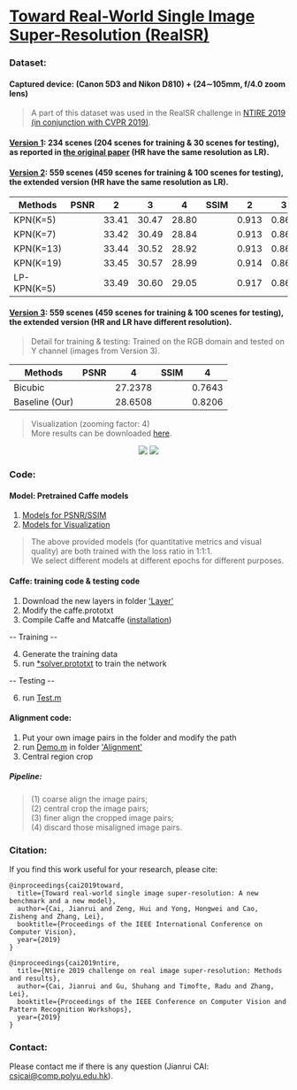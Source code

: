 # [Toward Real-World Single Image Super-Resolution (RealSR)](https://csjcai.github.io/papers/RealSR.pdf)


### Dataset:

#### Captured device: (Canon 5D3 and Nikon D810) +  (24∼105mm, f/4.0 zoom lens)<br>
> A part of this dataset was used in the RealSR challenge in [NTIRE 2019 (in conjunction with CVPR 2019)](http://www.vision.ee.ethz.ch/ntire19/).

#### [Version 1](https://drive.google.com/open?id=1gKnm9BdgyqISCTDAbGbpVitT-QII_unw): 234 scenes (204 scenes for training & 30 scenes for testing), as reported in [the original paper](https://csjcai.github.io/papers/RealSR.pdf) (HR have the same resolution as LR).

#### [Version 2](https://drive.google.com/open?id=1dEBRo_1HH6Yk9zrchEg_JTRi-Uhmd-sj): 559 scenes (459 scenes for training & 100 scenes for testing), the extended version (HR have the same resolution as LR).

 |Methods    |PSNR|      2      |      3      |      4      |SSIM|      2      |      3      |      4      |  
 |-----------|----|:-----------:|:-----------:|:-----------:|----|:-----------:|:-----------:|:-----------:|
 |KPN(K=5)   |    |    33.41    |    30.47    |    28.80    |    |    0.913    |    0.860    |    0.826    |           
 |KPN(K=7)   |    |    33.42    |    30.49    |    28.84    |    |    0.913    |    0.861    |    0.826    |  
 |KPN(K=13)  |    |    33.44    |    30.52    |    28.92    |    |    0.913    |    0.863    |    0.829    |  
 |KPN(K=19)  |    |    33.45    |    30.57    |    28.99    |    |    0.914    |    0.864    |    0.832    |
 |LP-KPN(K=5)|    |    33.49    |    30.60    |    29.05    |    |    0.917    |    0.865    |    0.834    | 
                        

#### [Version 3](https://drive.google.com/open?id=17ZMjo-zwFouxnm_aFM6CUHBwgRrLZqIM): 559 scenes (459 scenes for training & 100 scenes for testing), the extended version (HR and LR have different resolution).
> Detail for training & testing: Trained on the RGB domain and tested on Y channel (images from Version 3). 

 |Methods       |PSNR|      4      |SSIM|      4      |  
 |--------------|----|:-----------:|----|:-----------:|
 |Bicubic       |    |   27.2378   |    |    0.7643   |
 |Baseline (Our)|    |   28.6508   |    |    0.8206   |

> Visualization (zooming factor: 4) <br>
> More results can be downloaded [here](https://drive.google.com/open?id=1D6opSY-KmXRLSRgDb5LhTfKcOGkinsYd).

<div align="center">
        <img src="https://github.com/csjcai/RealSR/blob/master/Sample1.png"/>
        <img src="https://github.com/csjcai/RealSR/blob/master/Sample2.png"/>
</div>

### Code:
#### Model: Pretrained Caffe models
1. [Models for PSNR/SSIM](https://github.com/csjcai/RealSR/tree/master/Test/Models)
2. [Models for Visualization](https://github.com/csjcai/RealSR/tree/master/Test/Models4Visualize)

> The above provided models (for quantitative metrics and visual quality) are both trained with the loss ratio in 1:1:1. <br>
> We select different models at different epochs for different purposes.

#### Caffe: training code & testing code
1. Download the new layers in folder ['Layer'](https://github.com/csjcai/RealSR/tree/master/Layer)
2. Modify the caffe.prototxt
3. Compile Caffe and Matcaffe ([installation](https://caffe.berkeleyvision.org/installation.html))

-- Training --

4. Generate the training data
5. run [*solver.prototxt](https://github.com/csjcai/RealSR/blob/master/Train/LP-KPN_solver.prototxt) to train the network

-- Testing --

6. run [Test.m](https://github.com/csjcai/RealSR/blob/master/Test/Test.m) 



#### Alignment code:
1. Put your own image pairs in the folder and modify the path
2. run [Demo.m](https://github.com/csjcai/RealSR/blob/master/Alignment/Demo.m) in folder ['Alignment'](https://github.com/csjcai/RealSR/tree/master/Alignment)
3. Central region crop

##### Pipeline:<br>
>(1) coarse align the image pairs;<br>
>(2) central crop the image pairs;<br>
>(3) finer align the cropped image pairs;<br>
>(4) discard those misaligned image pairs.


### Citation:
If you find this work useful for your research, please cite:

```
@inproceedings{cai2019toward,
  title={Toward real-world single image super-resolution: A new benchmark and a new model},
  author={Cai, Jianrui and Zeng, Hui and Yong, Hongwei and Cao, Zisheng and Zhang, Lei},
  booktitle={Proceedings of the IEEE International Conference on Computer Vision},
  year={2019}
}
```

```
@inproceedings{cai2019ntire,
  title={Ntire 2019 challenge on real image super-resolution: Methods and results},
  author={Cai, Jianrui and Gu, Shuhang and Timofte, Radu and Zhang, Lei},
  booktitle={Proceedings of the IEEE Conference on Computer Vision and Pattern Recognition Workshops},
  year={2019}
}
```

### Contact:
Please contact me if there is any question (Jianrui CAI: csjcai@comp.polyu.edu.hk).
